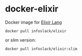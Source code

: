 docker-elixir
=============

Docker image for [Elixir Lang](http://elixir-lang.org/)

```
docker pull infoslack/elixir
```
or slim version:
```
docker pull infoslack/elixir:slim
```
